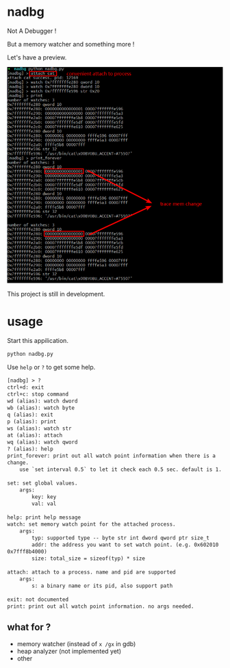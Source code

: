 # nadbg

Not A Debugger !

But a memory watcher and something more !

Let's have a preview.

![demo1](img/1.png)

This project is still in development.

# usage

Start this appilication.

```py
python nadbg.py
```

Use `help` or `?` to get some help.

```raw
[nadbg] > ?
ctrl+d: exit
ctrl+c: stop command
wd (alias): watch dword
wb (alias): watch byte
q (alias): exit
p (alias): print
ws (alias): watch str
at (alias): attach
wq (alias): watch qword
? (alias): help
print_forever: print out all watch point information when there is a change.
    use `set interval 0.5` to let it check each 0.5 sec. default is 1.

set: set global values.
    args:
        key: key
        val: val

help: print help message
watch: set memory watch point for the attached process.
    args:
        typ: supported type -- byte str int dword qword ptr size_t
        addr: the address you want to set watch point. (e.g. 0x602010  0x7fff8b4000)
        size: total_size = sizeof(typ) * size

attach: attach to a process. name and pid are supported
    args:
        s: a binary name or its pid, also support path

exit: not documented
print: print out all watch point information. no args needed.
```

## what for ?

- memory watcher (instead of `x /gx` in gdb)
- heap analyzer (not implemented yet)
- other